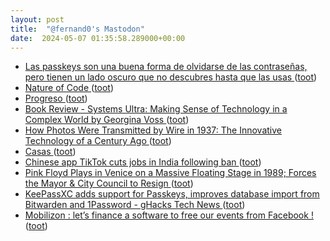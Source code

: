 ```yaml
---
layout: post
title:  "@fernand0's Mastodon"
date:  2024-05-07 01:35:58.289000+00:00
---
```

*  [Las passkeys son una buena forma de olvidarse de las contraseñas, pero tienen un lado oscuro que no descubres hasta que las usas ](https://www.genbeta.com/seguridad/passkeys-buena-forma-olvidarse-contrasenas-tienen-lado-oscuro-que-no-descubres-que-usa) ([toot](https://mastodon.social/@fernand0/112397238814983608))
*  [Nature of Code ](https://natureofcode.com) ([toot](https://mastodon.social/@fernand0/112395383240666370))
*  [Progreso ](https://avecesunafoto.wordpress.com/2024/05/06/progreso-2) ([toot](https://mastodon.social/@fernand0/112395338437777894))
*  [Book Review - Systems Ultra: Making Sense of Technology in a Complex World by Georgina Voss ](https://shkspr.mobi/blog/2024/04/book-review-systems-ultra-making-sense-of-technology-in-a-complex-world-by-georgina-voss) ([toot](https://mastodon.social/@fernand0/112395068563175934))
*  [How Photos Were Transmitted by Wire in 1937: The Innovative Technology of a Century Ago ](https://www.openculture.com/2024/04/how-photos-were-transmitted-by-wire-in-1937-the-innovative-technology-of-a-century-ago.htm) ([toot](https://mastodon.social/@fernand0/112394873985144080))
*  [Casas ](https://www.flickr.com/photos/fernand0/53683139992) ([toot](https://mastodon.social/@fernand0/112394860408964214))
*  [Chinese app TikTok cuts jobs in India following ban ](https://apnews.com/article/business-media-india-china-new-delhi-7e5518399a45c31268e746babeef689) ([toot](https://mastodon.social/@fernand0/112394704543967525))
*  [Pink Floyd Plays in Venice on a Massive Floating Stage in 1989; Forces the Mayor & City Council to Resign ](https://www.openculture.com/2024/04/pink-floyd-plays-in-venice-on-a-massive-floating-stage-in-1989-forces-the-mayor-to-resign.htm) ([toot](https://mastodon.social/@fernand0/112393935558102003))
*  [KeePassXC adds support for Passkeys, improves database import from Bitwarden and 1Password - gHacks Tech News ](https://www.ghacks.net/2024/03/11/keepassxc-adds-support-for-passkeys-improves-database-import-from-bitwarden-and-1password) ([toot](https://mastodon.social/@fernand0/112393684785735204))
*  [Mobilizon : let’s finance a software to free our events from Facebook ! ](https://framablog.org/2019/05/14/mobilizon-lets-finance-a-software-to-free-our-events-from-facebook) ([toot](https://mastodon.social/@fernand0/112393462944044803))

